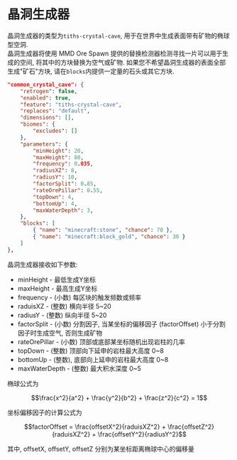 # 晶洞生成器

晶洞生成器的类型为`tiths-crystal-cave`, 用于在世界中生成表面带有矿物的椭球型空洞.  
晶洞生成器将使用 MMD Ore Spawn 提供的替换检测器检测寻找一片可以用于生成的空间, 将其中的方块替换为空气或矿物. 如果您不希望晶洞生成器的表面全部生成"矿石"方块, 请在`blocks`内提供一定量的石头或其它方块.

```json
"common_crystal_cave": {
	"retrogen": false,
	"enabled": true,
	"feature": "tiths-crystal-cave",
	"replaces": "default",
	"dimensions": [],
	"biomes": {
		"excludes": []
	},
	"parameters": {
		"minHeight": 20,
		"maxHeight": 80,
		"frequency": 0.035,
		"radiusXZ": 8,
		"radiusY": 10,
		"factorSplit": 0.85,
		"rateOrePillar": 0.55,
		"topDown": 4,
		"bottomUp": 4,
		"maxWaterDepth": 3,
	},
	"blocks": [
		{ "name": "minecraft:stone", "chance": 70 },
		{ "name": "minecraft:block_gold", "chance": 30 }
	]
},
```

晶洞生成器接收如下参数:

* minHeight - 最低生成Y坐标
* maxHeight - 最高生成Y坐标
* frequency - (小数) 每区块的触发频数或频率
* raduisXZ - (整数) 横向半径 5~20
* radiusY - (整数) 纵向半径 5~20
* factorSplit - (小数) 分割因子, 当某坐标的偏移因子 (factorOffset) 小于分割因子时生成空气, 否则生成矿物
* rateOrePillar - (小数) 顶部或底部某坐标随机出现岩柱的几率
* topDown - (整数) 顶部向下延申的岩柱最大高度 0~8
* bottomUp - (整数), 底部向上延申的岩柱最大高度 0~8
* maxWaterDepth - (整数) 最大积水深度 0~5

椭球公式为

$$\frac{x^2}{a^2} + \frac{y^2}{b^2} + \frac{z^2}{c^2} = 1$$

坐标偏移因子的计算公式为

$$factorOffset = \frac{offsetX^2}{raduisXZ^2} + \frac{offsetZ^2}{raduisXZ^2} + \frac{offsetY^2}{radiusY^2}$$

其中, offsetX, offsetY, offsetZ 分别为某坐标距离椭球中心的偏移量
